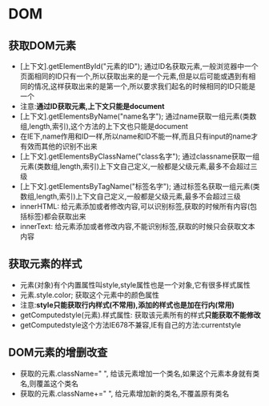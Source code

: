 # DOM

## 获取DOM元素

* [上下文].getElementById("元素的ID"); 通过ID名获取元素,一般浏览器中一个页面相同的ID只有一个,所以获取出来的是一个元素,但是以后可能或遇到有相同的情况,这样获取出来的是第一个,所以要求我们起名的时候相同的ID只能是一个
* 注意:**通过ID获取元素,上下文只能是document**
* [上下文].getElementsByName("name名字"); 通过name获取一组元素(类数组,length,索引),这个方法的上下文也只能是document
* 在IE下,name作用和ID一样,所以name和ID不能一样,而且只有input的name才有效而其他的识别不出来
* [上下文].getElementsByClassName("class名字"); 通过classname获取一组元素(类数组,length,索引)上下文自己定义,一般都是父级元素,最多不会超过三级
* [上下文].getElementsByTagName("标签名字"); 通过标签名获取一组元素(类数组,length,索引)上下文自己定义,一般都是父级元素,最多不会超过三级
* innerHTML: 给元素添加或者修改内容,可以识别标签,获取的时候所有内容(包括标签)都会获取出来
* innerText: 给元素添加或者修改内容,不能识别标签,获取的时候只会获取文本内容

## 获取元素的样式

* 元素(对象)有个内置属性叫style,style属性也是一个对象,它有很多样式属性
* 元素.style.color; 获取这个元素中的颜色属性
* 注意:**style只能获取行内样式(不常用),添加的样式也是加在行内(常用)**
* getComputedstyle(元素).样式属性: 获取该元素所有的样式**只能获取不能修改**
* getComputedstyle这个方法IE678不兼容,IE有自己的方法:currentstyle

## DOM元素的增删改查

* 获取的元素.className=" ", 给该元素增加一个类名,如果这个元素本身就有类名,则覆盖这个类名
* 获取的元素.className+=" ", 给元素增加新的类名,不覆盖原有类名